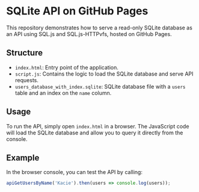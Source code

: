 # SQLite API on GitHub Pages

This repository demonstrates how to serve a read-only SQLite database as an API using SQL.js and SQL.js-HTTPvfs, hosted on GitHub Pages.

## Structure

- `index.html`: Entry point of the application.
- `script.js`: Contains the logic to load the SQLite database and serve API requests.
- `users_database_with_index.sqlite`: SQLite database file with a `users` table and an index on the `name` column.

## Usage

To run the API, simply open `index.html` in a browser. The JavaScript code will load the SQLite database and allow you to query it directly from the console.

## Example

In the browser console, you can test the API by calling:

```javascript
apiGetUsersByName('Kacie').then(users => console.log(users));
